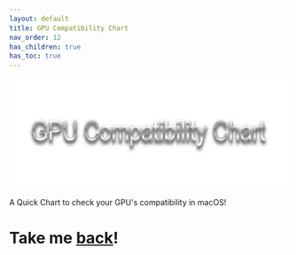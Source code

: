 ```yaml
---
layout: default
title: GPU Compatibility Chart
nav_order: 12
has_children: true
has_toc: true
---
```


<p align="center">
  <img width="650" height="200" src="../../assets/HeaderGPUCompat.png">
</p>

A Quick Chart to check your GPU's compatibility in macOS!

<h1>Take me <a href="../../../">back</a>!</h1>